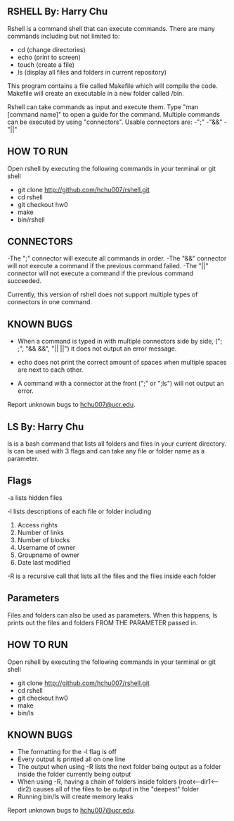 RSHELL By: Harry Chu
----------------------------------


Rshell is a command shell that can execute commands.
There are many commands including but not limited to:
- cd (change directories)
- echo (print to screen)
- touch (create a file)
- ls (display all files and folders in current repository)

This program contains a file called Makefile which will compile the code.
Makefile will create an executable in a new folder called /bin.

Rshell can take commands as input and execute them. Type "man [command name]"
to open a guide for the command. Multiple commands can be executed by using
"connectors".
Usable connectors are:
-";"
-"&&"
-"||"

HOW TO RUN
----------------------------------
Open rshell by executing the following commands in your terminal or git shell
- git clone  http://github.com/hchu007/rshell.git
- cd rshell
- git checkout hw0
- make
- bin/rshell

CONNECTORS
----------------------------------
-The ";" connector will execute all commands in order.
-The "&&" connector will not execute a command if the previous command failed.
-The "||" connector will not execute a command if the previous command succeeded.

Currently, this version of rshell does not support multiple types of connectors in one command.


KNOWN BUGS
----------------------------------
- When a command is typed in with multiple connectors side by side, ("; ;", "&& &&", "|| ||")
  it does not output an error message.

- echo does not print the correct amount of spaces when multiple spaces are next to each other.
- A command with a connector at the front (";" or ";ls") will not output an error.








Report unknown bugs to hchu007@ucr.edu.



LS By: Harry Chu
----------------------------------
ls is a bash command that lists all folders and files in your current directory. ls can be used with 3 flags and can take any file or folder name as a parameter. 

Flags
----------------------------------
-a lists hidden files

-l lists descriptions of each file or folder including
  1. Access rights
  2. Number of links
  3. Number of blocks
  4. Username of owner
  5. Groupname of owner
  6. Date last modified

-R is a recursive call that lists all the files and the files inside each folder

Parameters
----------------------------------
Files and folders can also be used as parameters. When this happens, ls prints out the files and folders FROM THE PARAMETER passed in.

HOW TO RUN
----------------------------------
Open rshell by executing the following commands in your terminal or git shell
- git clone  http://github.com/hchu007/rshell.git
- cd rshell
- git checkout hw0
- make
- bin/ls


KNOWN BUGS
----------------------------------
- The formatting for the -l flag is off
- Every output is printed all on one line
- The output when using -R lists the next folder being output as a folder inside the folder currently being output
- When using -R, having a chain of folders inside folders (root<--dir1<--dir2) causes all of the files to be output in the "deepest" folder
- Running bin/ls will create memory leaks








Report unknown bugs to hchu007@ucr.edu.


